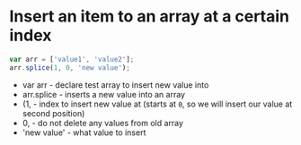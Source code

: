 # Insert an item to an array at a certain index

```javascript
var arr = ['value1', 'value2'];
arr.splice(1, 0, 'new value');
```

- var arr - declare test array to insert new value into
- arr.splice - inserts a new value into an array
- (1, - index to insert new value at (starts at ```0```, so we will insert our value at second position)
- 0, - do not delete any values from old array
- 'new value' - what value to insert
